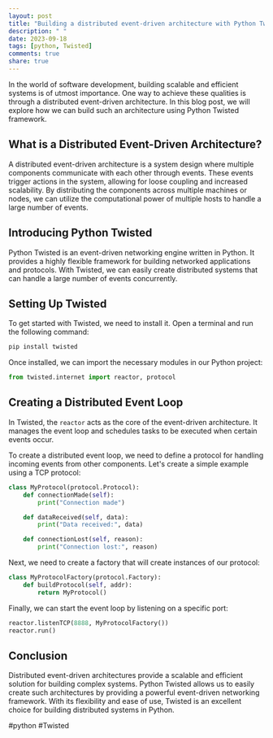 ```yaml
---
layout: post
title: "Building a distributed event-driven architecture with Python Twisted"
description: " "
date: 2023-09-18
tags: [python, Twisted]
comments: true
share: true
---
```


In the world of software development, building scalable and efficient systems is of utmost importance. One way to achieve these qualities is through a distributed event-driven architecture. In this blog post, we will explore how we can build such an architecture using Python Twisted framework.

## What is a Distributed Event-Driven Architecture?
A distributed event-driven architecture is a system design where multiple components communicate with each other through events. These events trigger actions in the system, allowing for loose coupling and increased scalability. By distributing the components across multiple machines or nodes, we can utilize the computational power of multiple hosts to handle a large number of events.

## Introducing Python Twisted
Python Twisted is an event-driven networking engine written in Python. It provides a highly flexible framework for building networked applications and protocols. With Twisted, we can easily create distributed systems that can handle a large number of events concurrently.

## Setting Up Twisted
To get started with Twisted, we need to install it. Open a terminal and run the following command:

```python
pip install twisted
```

Once installed, we can import the necessary modules in our Python project:

```python
from twisted.internet import reactor, protocol
```

## Creating a Distributed Event Loop
In Twisted, the `reactor` acts as the core of the event-driven architecture. It manages the event loop and schedules tasks to be executed when certain events occur.

To create a distributed event loop, we need to define a protocol for handling incoming events from other components. Let's create a simple example using a TCP protocol:

```python
class MyProtocol(protocol.Protocol):
    def connectionMade(self):
        print("Connection made")

    def dataReceived(self, data):
        print("Data received:", data)

    def connectionLost(self, reason):
        print("Connection lost:", reason)
```

Next, we need to create a factory that will create instances of our protocol:

```python
class MyProtocolFactory(protocol.Factory):
    def buildProtocol(self, addr):
        return MyProtocol()
```

Finally, we can start the event loop by listening on a specific port:

```python
reactor.listenTCP(8888, MyProtocolFactory())
reactor.run()
```

## Conclusion
Distributed event-driven architectures provide a scalable and efficient solution for building complex systems. Python Twisted allows us to easily create such architectures by providing a powerful event-driven networking framework. With its flexibility and ease of use, Twisted is an excellent choice for building distributed systems in Python.

#python #Twisted
